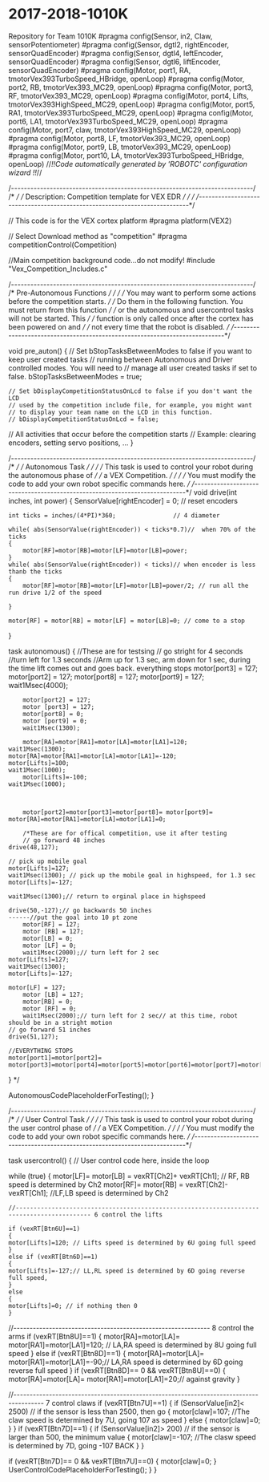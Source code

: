 # 2017-2018-1010K
Repository for Team 1010K
#pragma config(Sensor, in2,    Claw,           sensorPotentiometer)
#pragma config(Sensor, dgtl2,  rightEncoder,   sensorQuadEncoder)
#pragma config(Sensor, dgtl4,  leftEncoder,    sensorQuadEncoder)
#pragma config(Sensor, dgtl6,  liftEncoder,    sensorQuadEncoder)
#pragma config(Motor,  port1,           RA,            tmotorVex393TurboSpeed_HBridge, openLoop)
#pragma config(Motor,  port2,           RB,            tmotorVex393_MC29, openLoop)
#pragma config(Motor,  port3,           RF,            tmotorVex393_MC29, openLoop)
#pragma config(Motor,  port4,           Lifts,         tmotorVex393HighSpeed_MC29, openLoop)
#pragma config(Motor,  port5,           RA1,           tmotorVex393TurboSpeed_MC29, openLoop)
#pragma config(Motor,  port6,           LA1,           tmotorVex393TurboSpeed_MC29, openLoop)
#pragma config(Motor,  port7,           claw,          tmotorVex393HighSpeed_MC29, openLoop)
#pragma config(Motor,  port8,           LF,            tmotorVex393_MC29, openLoop)
#pragma config(Motor,  port9,           LB,            tmotorVex393_MC29, openLoop)
#pragma config(Motor,  port10,          LA,            tmotorVex393TurboSpeed_HBridge, openLoop)
//*!!Code automatically generated by 'ROBOTC' configuration wizard               !!*//

/*---------------------------------------------------------------------------*/
/*                                                                           */
/*        Description: Competition template for VEX EDR                      */
/*                                                                           */
/*---------------------------------------------------------------------------*/

// This code is for the VEX cortex platform
#pragma platform(VEX2)

// Select Download method as "competition"
#pragma competitionControl(Competition)

//Main competition background code...do not modify!
#include "Vex_Competition_Includes.c"

/*---------------------------------------------------------------------------*/
/*                          Pre-Autonomous Functions                         */
/*                                                                           */
/*  You may want to perform some actions before the competition starts.      */
/*  Do them in the following function.  You must return from this function   */
/*  or the autonomous and usercontrol tasks will not be started.  This       */
/*  function is only called once after the cortex has been powered on and    */
/*  not every time that the robot is disabled.                               */
/*---------------------------------------------------------------------------*/

void pre_auton()
{
  // Set bStopTasksBetweenModes to false if you want to keep user created tasks
  // running between Autonomous and Driver controlled modes. You will need to
  // manage all user created tasks if set to false.
  bStopTasksBetweenModes = true;

	// Set bDisplayCompetitionStatusOnLcd to false if you don't want the LCD
	// used by the competition include file, for example, you might want
	// to display your team name on the LCD in this function.
	// bDisplayCompetitionStatusOnLcd = false;

  // All activities that occur before the competition starts
  // Example: clearing encoders, setting servo positions, ...
}

/*---------------------------------------------------------------------------*/
/*                                                                           */
/*                              Autonomous Task                              */
/*                                                                           */
/*  This task is used to control your robot during the autonomous phase of   */
/*  a VEX Competition.                                                       */
/*                                                                           */
/*  You must modify the code to add your own robot specific commands here.   */
/*---------------------------------------------------------------------------*/
void drive(int inches, int power)
{
	SensorValue[rightEncoder] = 0; // reset encoders

	int ticks = inches/(4*PI)*360;                // 4 diameter

	while( abs(SensorValue(rightEncoder)) < ticks*0.7)//  when 70% of the ticks
	{
		motor[RF]=motor[RB]=motor[LF]=motor[LB]=power;
	}
	while( abs(SensorValue(rightEncoder)) < ticks)// when encoder is less thanb the ticks
	{
		motor[RF]=motor[RB]=motor[LF]=motor[LB]=power/2; // run all the run drive 1/2 of the speed

	}

	motor[RF] = motor[RB] = motor[LF] = motor[LB]=0; // come to a stop
}

task autonomous()
{
	//These are for testsing
// go stright for 4 seconds
//turn left for 1.3 seconds
//Arm up for 1.3 sec, arm down for 1 sec, during the time lift comes out and goes back. everything stops
		motor[port3] = 127;
		motor[port2] = 127;
		motor[port8] = 127;
		motor[port9] = 127;
		wait1Msec(4000);


		motor[port2] = 127;
		motor [port3] = 127;
		motor[port8] = 0;
		motor [port9] = 0;
		wait1Msec(1300);
		
		motor[RA]=motor[RA1]=motor[LA]=motor[LA1]=120;
	wait1Msec(1300);
	motor[RA]=motor[RA1]=motor[LA]=motor[LA1]=-120;
	motor[Lifts]=100;
	wait1Msec(1000);
		motor[Lifts]=-100;
	wait1Msec(1000);
	


		motor[port2]=motor[port3]=motor[port8]= motor[port9]=	motor[RA]=motor[RA1]=motor[LA]=motor[LA1]=0;
  
		/*These are for offical competition, use it after testing
		// go forward 48 inches
	drive(48,127);

	// pick up mobile goal
	motor[Lifts]=127;
	wait1Msec(1300); // pick up the mobile goal in highspeed, for 1.3 sec
	motor[Lifts]=-127;
	
	wait1Msec(1300);// return to orginal place in highspeed
	
	drive(50,-127);// go backwards 50 inches
	------//put the goal into 10 pt zone
		motor[RF] = 127;
		motor [RB] = 127;
		motor[LB] = 0;
		motor [LF] = 0;
		wait1Msec(2000);// turn left for 2 sec
	motor[Lifts]=127;
	wait1Msec(1300);
	motor[Lifts]=-127;
	
	motor[LF] = 127;
		motor [LB] = 127;
		motor[RB] = 0;
		motor [RF] = 0;
		wait1Msec(2000);// turn left for 2 sec// at this time, robot should be in a stright motion
	// go forward 51 inches
	drive(51,127);

	//EVERYTHING STOPS
	motor[port1]=motor[port2]= motor[port3]=motor[port4]=motor[port5]=motor[port6]=motor[port7]=motor[port8]=motor[port9]=motor[port10]=0;
}
*/

  AutonomousCodePlaceholderForTesting();
}

/*---------------------------------------------------------------------------*/
/*                                                                           */
/*                              User Control Task                            */
/*                                                                           */
/*  This task is used to control your robot during the user control phase of */
/*  a VEX Competition.                                                       */
/*                                                                           */
/*  You must modify the code to add your own robot specific commands here.   */
/*---------------------------------------------------------------------------*/

task usercontrol()
{
  // User control code here, inside the loop

  while (true)
  {
  motor[LF]= motor[LB] = vexRT[Ch2]+ vexRT[Ch1]; // RF, RB speed is determined by Ch2
	motor[RF]= motor[RB] = vexRT[Ch2]- vexRT[Ch1]; //LF,LB speed is determined by Ch2
	
	//------------------------------------------------------------------------------------------- 6 control the lifts
	
	if (vexRT[Btn6U]==1)
	{
	motor[Lifts]=120; // Lifts speed is determined by 6U going full speed
	}
	else if (vexRT[Btn6D]==1)
	{
	motor[Lifts]=-127;// LL,RL speed is determined by 6D going reverse full speed,
	}
	else
	{
	motor[Lifts]=0; // if nothing then 0
	}
  //------------------------------------------------------------- 8 control the arms
	if (vexRT[Btn8U]==1)
	{
	motor[RA]=motor[LA]= motor[RA1]=motor[LA1]=120; // LA,RA speed is determined by 8U going full speed
	}
	else if (vexRT[Btn8D]==1)
	{
	motor[RA]=motor[LA]= motor[RA1]=motor[LA1]=-90;// LA,RA speed is determined by 6D going reverse full speed
	}
	if (vexRT[Btn8D]== 0 && vexRT[Btn8U]==0)
	{
	motor[RA]=motor[LA]= motor[RA1]=motor[LA1]=20;// against gravity
}

  //--------------------------------------------------------------------------------------- 7 control claws
	if (vexRT[Btn7U]==1)
	{
	if (SensorValue[in2]< 2500) // if the sensor is less than 2500, then go
	{
		motor[claw]=107; //The claw speed is determined by 7U, going 107 as speed
	}
	else
	{
	motor[claw]=0;
 }
}
  if (vexRT[Btn7D]==1)
	{
	if (SensorValue[in2]> 200) // if the sensor is larger than 500, the minimum value
	{
		motor[claw]=-107; //The clasw speed is determined by 7D, going -107 BACK
	}
}

 if (vexRT[Btn7D]== 0 && vexRT[Btn7U]==0)
	{
	motor[claw]=0;
 }
    UserControlCodePlaceholderForTesting();
  }
}